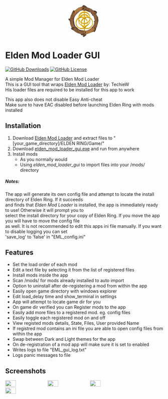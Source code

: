 [TechieW-Loader-Link]: https://www.nexusmods.com/eldenring/mods/117  
[Download-Link]: https://github.com/WardLordRuby/elden_mod_loader_gui/releases/download/v0.9.5-beta/elden_mod_loader_gui.exe  
<div align="center">
    <img src="https://raw.githubusercontent.com/WardLordRuby/elden_mod_loader_gui/main/ui/assets/EML-icon.png" width="20%" height="20%">
</div>

# Elden Mod Loader GUI   
[![GitHub Downloads](https://img.shields.io/github/downloads/WardLordRuby/elden_mod_loader_gui/total?label=Download&labelColor=%2323282e&color=%230e8726)][Download-Link]
[![GitHub License](https://img.shields.io/github/license/WardLordRuby/elden_mod_loader_gui?label=License&labelColor=%2323282e)](LICENSE)

A simple Mod Manager for Elden Mod Loader  
This is a GUI tool that wraps [Elden Mod Loader][TechieW-Loader-Link] by: TechieW  
His loader files are required to be installed for this app to work  

This app also does not disable Easy Anti-cheat  
Make sure to have EAC disabled before launching Elden Ring with mods installed  


## Installation  

1. Download [Elden Mod Loader][TechieW-Loader-Link] and extract files to "[your_game_directory]/ELDEN RING/Game/"
2. Download [elden_mod_loader_gui.exe][Download-Link] and run from anywhere  
3. Install mods  
   * As you normally would
   * Using *elden_mod_loader_gui* to import files into your /mods/ directory  

##### Notes:  

The app will generate its own config file and attempt to locate the install directory of Elden Ring. If it succeeds  
and finds that *Elden Mod Loader* is installed, the app is immediately ready to use! Otherwise it will prompt you to  
select the install directory for your copy of Elden Ring. If you move the app you will have to move the config file  
as well. It is not recommended to edit this apps ini file manually. If you want to disable logging you can set  
'save_log' to 'false' in "EML_config.ini"  

## Features  

* Set the load order of each mod  
* Edit a text file by selecting it from the list of registered files  
* Install mods inside the app  
* Scan /mods/ for mods already installed to auto import  
* Option to uninstall after de-registering a mod from within the app  
* Easily open game directory with windows explorer  
* Edit load_delay time and show_terminal in settings 
* App will attempt to locate game dir for you  
* On game dir verified you can Register mods to the app  
* Easily add more files to a registered mod. eg. config files  
* Easily toggle each registered mod on and off  
* View registed mods details, State, Files, User provided Name  
* If registred mod contains an ini file you are able to open config files from within the app  
* Swap between Dark and Light themes for the app  
* On de-registration of a mod app will make sure it is set to enabled  
* Writes logs to file "EML_gui_log.txt"  
* Logs panic messages to file  

## Screenshots  

<div id="image-screenshots">
    <img src="https://i.imgur.com/qJC5Tyy.png" width="26%" height="26%">
    <img src="https://i.imgur.com/vuMAqmt.png" width="26%" height="26%">
    <img src="https://i.imgur.com/xd0XlBC.png" width="26%" height="26%">
    <img src="https://i.imgur.com/xRe7Ig4.png" width="26%" height="26%">
</div>
